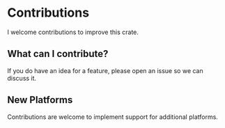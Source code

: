 # Contributions

I welcome contributions to improve this crate.

## What can I contribute?

If you do have an idea for a feature, please open an issue so we can discuss it.

## New Platforms

Contributions are welcome to implement support for additional platforms.
